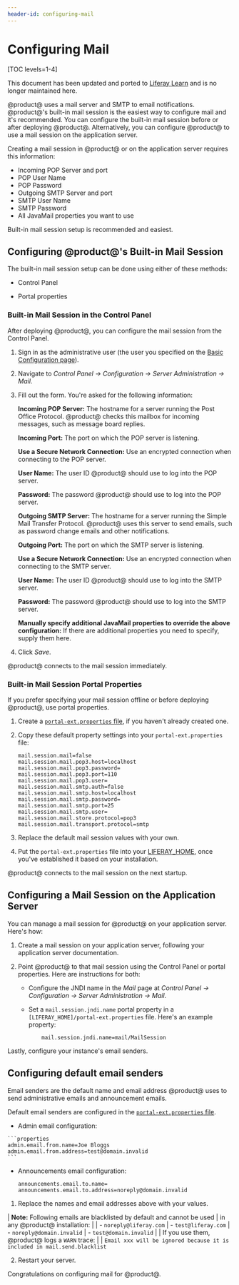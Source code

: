 ```yaml
---
header-id: configuring-mail
---
```


# Configuring Mail

[TOC levels=1-4]

<aside class="alert alert-info">
  <span class="wysiwyg-color-blue120">This document has been updated and ported to <a href="https://learn.liferay.com/dxp/7.x/en/installation-and-upgrades/setting-up-liferay-dxp/configuring-mail/connecting-to-a-mail-server.html">Liferay Learn</a> and is no longer maintained here.</span>
</aside>

@product@ uses a mail server and SMTP to email notifications. @product@'s
built-in mail session is the easiest way to configure mail and it's recommended.
You can configure the built-in mail session before or after deploying @product@.
Alternatively, you can configure @product@ to use a mail session on the
application server. 

Creating a mail session in @product@ or on the application server requires this information: 

-   Incoming POP Server and port
-   POP User Name
-   POP Password
-   Outgoing SMTP Server and port
-   SMTP User Name
-   SMTP Password
-   All JavaMail properties you want to use

Built-in mail session setup is recommended and easiest. 

## Configuring @product@'s Built-in Mail Session 

The built-in mail session setup can be done using either of these methods:

-   Control Panel

-   Portal properties

### Built-in Mail Session in the Control Panel 

After deploying @product@, you can configure the mail session from the Control Panel. 

1.  Sign in as the administrative user (the user you specified on the
    [Basic Configuration page](/docs/7-2/deploy/-/knowledge_base/d/installing-product#using-the-setup-wizard)). 

2.  Navigate to *Control Panel &rarr; Configuration &rarr; Server Administration
    &rarr; Mail*.

3.  Fill out the form. You're asked for the following information: 

    **Incoming POP Server:** The hostname for a server running the Post Office
    Protocol. @product@ checks this mailbox for incoming messages, such as
    message board replies. 

    **Incoming Port:** The port on which the POP server is listening. 

    **Use a Secure Network Connection:** Use an encrypted connection when 
    connecting to the POP server. 

    **User Name:** The user ID @product@ should use to log into the POP server. 

    **Password:** The password @product@ should use to log into the POP server. 

    **Outgoing SMTP Server:** The hostname for a server running the Simple Mail
    Transfer Protocol. @product@ uses this server to send emails, such as 
    password change emails and other notifications. 

    **Outgoing Port:** The port on which the SMTP server is listening. 

    **Use a Secure Network Connection:** Use an encrypted connection when 
    connecting to the SMTP server. 

    **User Name:** The user ID @product@ should use to log into the SMTP server.

    **Password:** The password @product@ should use to log into the SMTP server.

    **Manually specify additional JavaMail properties to override the above
    configuration:** If there are additional properties you need to specify, 
    supply them here. 

4.  Click *Save*. 

@product@ connects to the mail session immediately. 

### Built-in Mail Session Portal Properties 

If you prefer specifying your mail session offline or before deploying
@product@, use portal properties. 

1.  Create a
    [`portal-ext.properties` file](/docs/7-2/deploy/-/knowledge_base/d/portal-properties),
    if you haven't already created one. 

2.  Copy these default property settings into your `portal-ext.properties` file:

    ```properties
    mail.session.mail=false
    mail.session.mail.pop3.host=localhost
    mail.session.mail.pop3.password=
    mail.session.mail.pop3.port=110
    mail.session.mail.pop3.user=
    mail.session.mail.smtp.auth=false
    mail.session.mail.smtp.host=localhost
    mail.session.mail.smtp.password=
    mail.session.mail.smtp.port=25
    mail.session.mail.smtp.user=
    mail.session.mail.store.protocol=pop3
    mail.session.mail.transport.protocol=smtp
    ```

3.  Replace the default mail session values with your own. 

4.  Put the `portal-ext.properties` file into your
    [LIFERAY_HOME](/docs/7-2/deploy/-/knowledge_base/d/liferay-home),
    once you've established it based on your installation. 

@product@ connects to the mail session on the next startup. 

## Configuring a Mail Session on the Application Server 

You can manage a mail session for @product@ on your application server. Here's how:

1.  Create a mail session on your application server, following your application
    server documentation.

2.  Point @product@ to that mail session using the Control Panel or 
    portal properties. Here are instructions for both:

    -   Configure the JNDI name in the *Mail* page at *Control Panel &rarr; 
        Configuration &rarr; Server Administration &rarr; Mail*. 
    -   Set a `mail.session.jndi.name` portal property in a
        `[LIFERAY_HOME]/portal-ext.properties` file. Here's an example property:

        ```properties
            mail.session.jndi.name=mail/MailSession
        ```

Lastly, configure your instance's email senders. 

## Configuring default email senders

Email senders are the default name and email address @product@ uses to send administrative emails and announcement emails. 

Default email senders are configured in the
[`portal-ext.properties` file](/docs/7-2/deploy/-/knowledge_base/d/portal-properties).  

-    Admin email configuration:

    ```properties
    admin.email.from.name=Joe Bloggs
    admin.email.from.address=test@domain.invalid
    ```

-   Announcements email configuration:

    ```properties
    announcements.email.to.name=
    announcements.email.to.address=noreply@domain.invalid
    ```

1.  Replace the names and email addresses above with your values. 

| **Note:** Following emails are blacklisted by default and cannot be used 
| in any @product@ installation:
| 
| - `noreply@liferay.com`
| - `test@liferay.com`
| - `noreply@domain.invalid`
| - `test@domain.invalid`
|
| If you use them, @product@ logs a `WARN` trace:
|
| `Email xxx will be ignored because it is included in mail.send.blacklist`

2.  Restart your server. 

Congratulations on configuring mail for @product@. 
